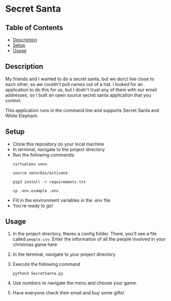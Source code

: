# Secret Santa

## Table of Contents
- [Description](#description)
- [Setup](#setup)
- [Usage](#usage)

## Description

My friends and I wanted to do a secret santa, but we don;t live close to each other, so we couldn't pull names out of a hat. I looked for an application to do this for us, but I dodn't trust any of them with our email addresses, so I built an open source secret santa application that you control.

This application runs in the command line and supports Secret Santa and White Elephant.

## Setup
- Clone this repository on your local machine
- In terminal, navigate to the project directory
- Run the following commands:
    ```
    virtualenv venv

    source venv/bin/activate

    pip3 install -r requirements.txt

    cp .env.example .env
    ```
- Fill in the environment variables in the .env file
- You're ready to go!

## Usage

1. In the project directory, theres a config folder. There, you'll see a file called `people.csv`. Enter the information of all the people involved in your christmas game here
2. In the terminal, navigate to your project directory
3. Execute the following command
    
    ```
    python3 SecretSanta.py
    ```
4. Use numbers to navigate the menu and choose your game.
5. Have everyone check their email and buy some gifts!
